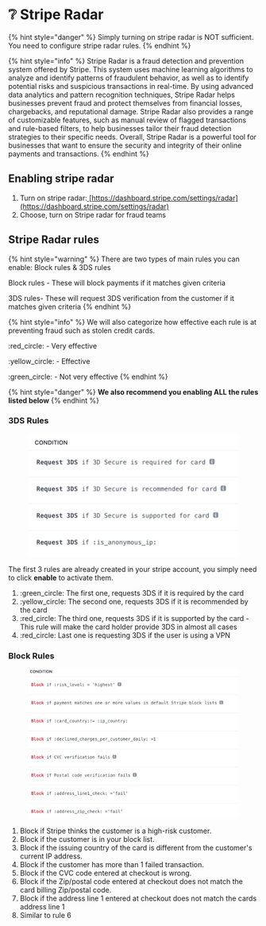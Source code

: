 # ❔ Stripe Radar

{% hint style="danger" %}
Simply turning on stripe radar is NOT sufficient. You need to configure stripe radar rules.
{% endhint %}

{% hint style="info" %}
Stripe Radar is a fraud detection and prevention system offered by Stripe. This system uses machine learning algorithms to analyze and identify patterns of fraudulent behavior, as well as to identify potential risks and suspicious transactions in real-time. By using advanced data analytics and pattern recognition techniques, Stripe Radar helps businesses prevent fraud and protect themselves from financial losses, chargebacks, and reputational damage. Stripe Radar also provides a range of customizable features, such as manual review of flagged transactions and rule-based filters, to help businesses tailor their fraud detection strategies to their specific needs. Overall, Stripe Radar is a powerful tool for businesses that want to ensure the security and integrity of their online payments and transactions.
{% endhint %}

## Enabling stripe radar

1. Turn on stripe radar:[ ](https://dashboard.stripe.com/settings/radar)[https://dashboard.stripe.com/settings/radar](https://dashboard.stripe.com/settings/radar)
2. Choose, turn on Stripe radar for fraud teams

## Stripe Radar rules

{% hint style="warning" %}
There are two types of main rules you can enable: Block rules & 3DS rules

Block rules - These will block payments if it matches given criteria

3DS rules- These will request 3DS verification from the customer if it matches given criteria
{% endhint %}

{% hint style="info" %}
We will also categorize how effective each rule is at preventing fraud such as stolen credit cards.

:red\_circle: - Very effective

:yellow\_circle: - Effective

:green\_circle: - Not very effective
{% endhint %}

{% hint style="danger" %}
**We also recommend you enabling ALL the rules listed below**
{% endhint %}

### 3DS Rules

<figure><img src="../../.gitbook/assets/Screenshot 2023-01-02 at 10.42.09 AM.png" alt=""><figcaption></figcaption></figure>

The first 3 rules are already created in your stripe account, you simply need to click **enable** to activate them.

1. :green\_circle: The first one, requests 3DS if it is required by the card
2. :yellow\_circle: The second one, requests 3DS if it is recommended by the card
3. :red\_circle: The third one, requests 3DS if it is supported by the card - This rule will make the card holder provide 3DS in almost all cases&#x20;
4. :red\_circle: Last one is requesting 3DS if the user is using a VPN



### Block Rules

<figure><img src="../../.gitbook/assets/Screenshot 2023-01-02 at 10.48.40 AM.png" alt=""><figcaption></figcaption></figure>

1. Block if Stripe thinks the customer is a high-risk customer.
2. Block if the customer is in your block list.
3. Block if the issuing country of the card is different from the customer's current IP address.
4. Block if the customer has more than 1 failed transaction.
5. Block if the CVC code entered at checkout is wrong.
6. Block if the Zip/postal code entered at checkout does not match the card billing Zip/postal code.
7. Block if the address line 1 entered at checkout does not match the cards address line 1
8. Similar to rule 6

